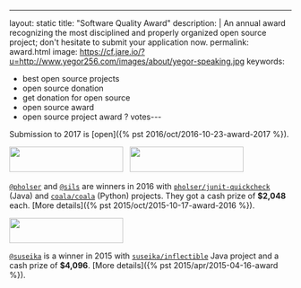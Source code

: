 ---
layout: static
title: "Software Quality Award"
description: |
  An annual award recognizing the most disciplined
  and properly organized open source project;
  don't hesitate to submit your application now.
permalink: award.html
image: https://cf.jare.io/?u=http://www.yegor256.com/images/about/yegor-speaking.jpg
keywords:
  - best open source projects
  - open source donation
  - get donation for open source
  - open source award
  - open source project award
? votes---

Submission to 2017 is [open]({% pst 2016/oct/2016-10-23-award-2017 %}).

<img src="http://www.yegor256.com/images/award/2016/winner-pholser.png"
  style="width:203px;height:45px;"/>
&nbsp;
<img src="http://www.yegor256.com/images/award/2016/winner-sils.png"
  style="width:203px;height:45px;"/>

[`@pholser`](https://github.com/pholser) and [`@sils`](https://github.com/sils) are winners in 2016
with [`pholser/junit-quickcheck`](https://github.com/pholser/junit-quickcheck) (Java)
and [`coala/coala`](https://github.com/coala/coala) (Python) projects. They
got a cash prize of **$2,048** each.
[More details]({% pst 2015/oct/2015-10-17-award-2016 %}).

<img src="http://www.yegor256.com/images/award/2015/winner.png"
  style="width:203px;height:45px;"/>

[`@suseika`](https://github.com/suseika) is a winner in 2015
with [`suseika/inflectible`](https://github.com/suseika/inflectible) Java
project and a cash prize of **$4,096**.
[More details]({% pst 2015/apr/2015-04-16-award %}).
